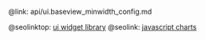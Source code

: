 @link: api/ui.baseview_minwidth_config.md

@seolinktop: [ui widget library](https://webix.com)
@seolink: [javascript charts](https://webix.com/widget/charts/)